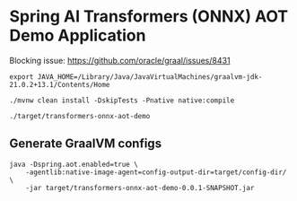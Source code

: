 # Spring AI Transformers (ONNX) AOT Demo Application

Blocking issue: https://github.com/oracle/graal/issues/8431

```
export JAVA_HOME=/Library/Java/JavaVirtualMachines/graalvm-jdk-21.0.2+13.1/Contents/Home

./mvnw clean install -DskipTests -Pnative native:compile
```

```
./target/transformers-onnx-aot-demo
```

## Generate GraalVM configs

```
java -Dspring.aot.enabled=true \
    -agentlib:native-image-agent=config-output-dir=target/config-dir/ \
    -jar target/transformers-onnx-aot-demo-0.0.1-SNAPSHOT.jar
```